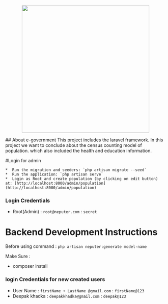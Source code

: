 <p align="center"><a href="https://laravel.com" target="_blank"><img src="https://raw.githubusercontent.com/laravel/art/master/logo-lockup/5%20SVG/2%20CMYK/1%20Full%20Color/laravel-logolockup-cmyk-red.svg" width="400"></a></p>
## About e-government
This project includes the laravel framework. In this project we want to conclude about the 
census counting model of population. which also included the health and education information.

#Login for admin
``````````````
*  Run the migration and seeders: `php artisan migrate --seed`
*  Run the application: `php artisan serve`
*  Login as Root and create population (by clicking on edit button) at: [http://localhost:8000/admin/population](http://localhost:8000/admin/population)
``````````````

### Login Credentials
* Root(Admin) : `root@neputer.com` : `secret`

# Backend Development Instructions

Before using command : `php artisan neputer:generate model-name`

Make Sure :
- composer install

### login Credentials for new created users
* User Name : `firstName + LastName @gmail.com` : `firstName@123`
* Deepak khadka : `deepakkhadka@gmail.com` : `deepak@123`
